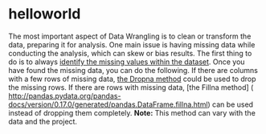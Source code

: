 # helloworld
The most important aspect of Data Wrangling is to clean or transform the data, preparing it for analysis.
One main issue is having missing data while conducting the analysis, which can skew or bias results. 
The first thing to do is to always [identify the missing values within the dataset](https://pandas.pydata.org/pandas-docs/stable/generated/pandas.isnull.html).
Once you have found the missing data, you can do the following.
If there are columns with a few rows of missing data, [the Dropna method](http://pandas.pydata.org/pandas-docs/stable/generated/pandas.DataFrame.dropna.html) could be used to drop the missing rows. 
If there are rows with missing data, [the Fillna method] ( http://pandas.pydata.org/pandas-docs/version/0.17.0/generated/pandas.DataFrame.fillna.html) can be used instead of dropping them completely.
**Note:** This method can vary with the data and the project.
